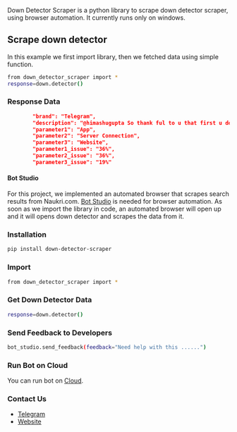 Down Detector Scraper is a python library to scrape down detector scraper, using browser automation. 
It currently runs only on windows.

## Scrape down detector
In this example we first import library, then we fetched data using simple function.
 

```sh
from down_detector_scraper import *
response=down.detector()
```

### Response Data
```json     
        "brand": "Telegram",
        "description": "@himashugupta So thank ful to u that first u down the telegram and than its working fine...  2022-01-18 01:43:19",
        "parameter1": "App",
        "parameter2": "Server Connection",
        "parameter3": "Website",
        "parameter1_issue": "36%",
        "parameter2_issue": "36%",
        "parameter3_issue": "19%"
```

#### Bot Studio
For this project, we implemented an automated browser that scrapes search results from Naukri.com. [Bot Studio](https://pypi.org/project/botstudio/) is needed for browser automation. As soon as we import the library in code, an automated browser will open up and it will opens down detector and scrapes the data from it.

### Installation

```sh
pip install down-detector-scraper
```

### Import
```sh
from down_detector_scraper import *
```

###  Get Down Detector Data
```sh
response=down.detector()
```


### Send Feedback to Developers
```sh
bot_studio.send_feedback(feedback="Need help with this ......")
```

### Run Bot on Cloud
You can run bot on [Cloud](https://datakund.com/products/down-detector-issue-scraper?_pos=1&_sid=4b4c4a7be&_ss=r).

### Contact Us
* [Telegram](https://t.me/datakund)
* [Website](https://datakund.com)

